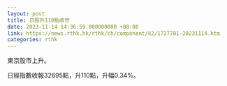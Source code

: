 ```yaml
---
layout: post
title: 日股升110點收市
date: 2023-11-14 14:36:59.000000000 +08:00
link: https://news.rthk.hk/rthk/ch/component/k2/1727781-20231114.htm
categories: rthk
---
```


東京股市上升。

日經指數收報32695點，升110點，升幅0.34%。

